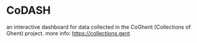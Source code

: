 # CoDASH 

an interactive dashboard for data collected in the CoGhent (Collections of Ghent) project. 
more info: https://collections.gent
